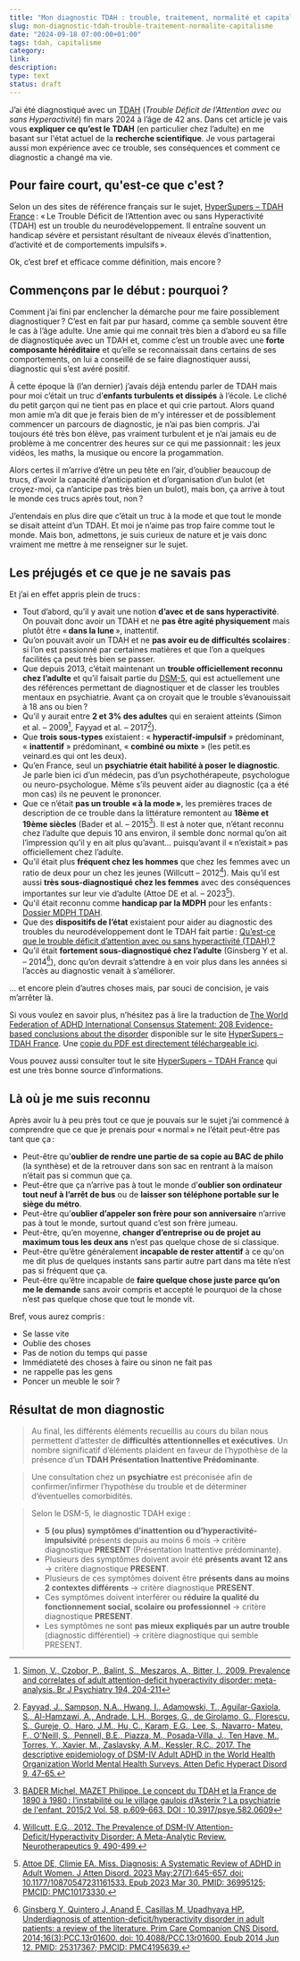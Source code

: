 ```yaml
---
title: "Mon diagnostic TDAH : trouble, traitement, normalité et capitalisme"
slug: mon-diagnostic-tdah-trouble-traitement-normalite-capitalisme
date: "2024-09-18 07:00:00+01:00"
tags: tdah, capitalisme
category:
link:
description:
type: text
status: draft
---
```


J’ai été diagnostiqué avec un [TDAH](https://fr.wikipedia.org/wiki/Trouble_d%C3%A9ficit_de_l%27attention_avec_ou_sans_hyperactivit%C3%A9) (_Trouble Déficit de l’Attention avec ou sans Hyperactivité_) fin mars 2024 à l’âge de 42 ans. Dans cet article je vais vous **expliquer ce qu’est le TDAH** (en particulier chez l’adulte) en me basant sur l'état actuel de la **recherche scientifique**. Je vous partagerai aussi mon expérience avec ce trouble, ses conséquences et comment ce diagnostic a changé ma vie.

<!-- TEASER_END -->

## Pour faire court, qu'est-ce que c'est ?

Selon un des sites de référence français sur le sujet, [HyperSupers – TDAH France](https://www.tdah-france.fr/-Le-TDAH-en-bref-.html) : « Le Trouble Déficit de l’Attention avec ou sans Hyperactivité (TDAH) est un trouble du neurodéveloppement. Il entraîne souvent un handicap sévère et persistant résultant de niveaux élevés d’inattention, d’activité et de comportements impulsifs ».

Ok, c’est bref et efficace comme définition, mais encore ?

## Commençons par le début : pourquoi ?

Comment j’ai fini par enclencher la démarche pour me faire possiblement diagnostiquer ? C’est en fait par pur hasard, comme ça semble souvent être le cas à l’âge adulte. Une amie qui me connait très bien a d’abord eu sa fille de diagnostiquée avec un TDAH et, comme c’est un trouble avec une **forte composante héréditaire** et qu’elle se reconnaissait dans certains de ses comportements, on lui a conseillé de se faire diagnostiquer aussi, diagnostic qui s’est avéré positif.

À cette époque là (l’an dernier) j’avais déjà entendu parler de TDAH mais pour moi c’était un truc d’**enfants turbulents et dissipés** à l’école. Le cliché du petit garçon qui ne tient pas en place et qui crie partout. Alors quand mon amie m’a dit que je ferais bien de m’y intéresser et de possiblement commencer un parcours de diagnostic, je n’ai pas bien compris. J’ai toujours été très bon élève, pas vraiment turbulent et je n’ai jamais eu de problème à me concentrer des heures sur ce qui me passionnait : les jeux vidéos, les maths, la musique ou encore la progammation.

Alors certes il m’arrive d’être un peu tête en l’air, d’oublier beaucoup de trucs, d’avoir la capacité d’anticipation et d’organisation d’un bulot (et croyez-moi, ça n’anticipe pas très bien un bulot), mais bon, ça arrive à tout le monde ces trucs après tout, non ?

J’entendais en plus dire que c’était un truc à la mode et que tout le monde se disait atteint d’un TDAH. Et moi je n’aime pas trop faire comme tout le monde. Mais bon, admettons, je suis curieux de nature et je vais donc vraiment me mettre à me renseigner sur le sujet.

## Les préjugés et ce que je ne savais pas

Et j’ai en effet appris plein de trucs :

- Tout d’abord, qu’il y avait une notion **d’avec et de sans hyperactivité**. On pouvait donc avoir un TDAH et ne **pas être agité physiquement** mais plutôt être « **dans la lune** », inattentif.
- Qu’on pouvait avoir un TDAH et ne **pas avoir eu de difficultés scolaires** : si l’on est passionné par certaines matières et que l’on a quelques facilités ça peut très bien se passer.
- Que depuis 2013, c’était maintenant un **trouble officiellement reconnu chez l’adulte** et qu’il faisait partie du [DSM-5](https://fr.wikipedia.org/wiki/Manuel_diagnostique_et_statistique_des_troubles_mentaux), qui est actuellement une des références permettant de diagnostiquer et de classer les troubles mentaux en psychiatrie. Avant ça on croyait que le trouble s’évanouissait à 18 ans ou bien ?
- Qu’il y aurait entre **2 et 3% des adultes** qui en seraient atteints (Simon et al. – 2009[^1], Fayyad et al. – 2017[^2]).
- Que **trois sous-types** existaient : « **hyperactif-impulsif** » prédominant, « **inattentif** » prédominant, « **combiné ou mixte** » (les petit.es veinard.es qui ont les deux).
- Qu’en France, seul un **psychiatrie était habilité à poser le diagnostic**. Je parle bien ici d’un médecin, pas d’un psychothérapeute, psychologue ou neuro-psychologue. Même s’ils peuvent aider au diagnostic (ça a été mon cas) ils ne peuvent le prononcer.
- Que ce n’était **pas un trouble « à la mode »**, les premières traces de description de ce trouble dans la littérature remontent au **18ème et 19ème siècles** (Bader et al. – 2015[^3]). Il est à noter que, n’étant reconnu chez l’adulte que depuis 10 ans environ, il semble donc normal qu’on ait l’impression qu’il y en ait plus qu’avant… puisqu’avant il « n’existait » pas officiellement chez l’adulte.
- Qu’il était plus **fréquent chez les hommes** que chez les femmes avec un ratio de deux pour un chez les jeunes (Willcutt – 2012[^4]). Mais qu’il est aussi **très sous-diagnostiqué chez les femmes** avec des conséquences importantes sur leur vie d’adulte (Attoe DE et al. – 2023[^5]).
- Qu'il était reconnu comme **handicap par la MDPH** pour les enfants : [Dossier MDPH TDAH](https://dossier-mdph.fr/tdah/).
- Que des **dispositifs de l’état** existaient pour aider au diagnostic des troubles du neurodéveloppement dont le TDAH fait partie : [Qu’est-ce que le trouble déficit d’attention avec ou sans hyperactivité (TDAH) ?](https://www.monparcourshandicap.gouv.fr/actualite/quest-ce-que-le-trouble-deficit-dattention-avec-ou-sans-hyperactivite-tdah)
- Qu’il était **fortement sous-diagnostiqué chez l’adulte** (Ginsberg Y et al. – 2014[^6]), donc qu’on devrait s’attendre à en voir plus dans les années si l’accès au diagnostic venait à s’améliorer.

… et encore plein d’autres choses mais, par souci de concision, je vais m’arrêter là.

Si vous voulez en savoir plus, n’hésitez pas à lire la traduction de [The World Federation of ADHD International Consensus Statement: 208 Evidence-based conclusions about the disorder](https://pubmed.ncbi.nlm.nih.gov/33549739/) disponible sur le site [HyperSupers – TDAH France](https://www.tdah-france.fr/Declaration-de-consensus-international-de-la-World-Federation-of-ADHD.html?lang=fr). Une [copie du PDF est directement téléchargeable ici](/resources/pdf/consensus_international2020-fr_final.pdf).

Vous pouvez aussi consulter tout le site [HyperSupers – TDAH France](https://www.tdah-france.fr/-Le-TDAH-en-bref-.html) qui est une très bonne source d’informations.

## Là où je me suis reconnu

Après avoir lu à peu près tout ce que je pouvais sur le sujet j’ai commencé à comprendre que ce que je prenais pour « normal » ne l’était peut-être pas tant que ça :

- Peut-être qu’**oublier de rendre une partie de sa copie au BAC de philo** (la synthèse) et de la retrouver dans son sac en rentrant à la maison n’était pas si commun que ça.
- Peut-être que ça n’arrive pas à tout le monde d’**oublier son ordinateur tout neuf à l’arrêt de bus** ou de **laisser son téléphone portable sur le siège du métro**.
- Peut-être qu’**oublier d’appeler son frère pour son anniversaire** n’arrive pas à tout le monde, surtout quand c’est son frère jumeau.
- Peut-être, qu’en moyenne, **changer d’entreprise ou de projet au maximum tous les deux ans** n’est pas quelque chose de si classique.
- Peut-être qu’être généralement **incapable de rester attentif** à ce qu'on me dit plus de quelques instants sans partir autre part dans ma tête n’est pas si fréquent que ça.
- Peut-être qu’être incapable de **faire quelque chose juste parce qu’on me le demande** sans avoir compris et accepté le pourquoi de la chose n’est pas quelque chose que tout le monde vit.

Bref, vous aurez compris :

- Se lasse vite
- Oublie des choses
- Pas de notion du temps qui passe
- Immédiateté des choses à faire ou sinon ne fait pas
- ne rappelle pas les gens
- Poncer un meuble le soir ?

## Résultat de mon diagnostic

> Au final, les différents éléments recueillis au cours du bilan nous permettent d’attester de **difficultés attentionnelles et exécutives**. Un nombre significatif d’éléments plaident en faveur de l’hypothèse de la présence d’un **TDAH Présentation Inattentive Prédominante**.

> Une consultation chez un **psychiatre** est préconisée afin de confirmer/infirmer l’hypothèse du trouble et de déterminer d’éventuelles comorbidités.

> Selon le DSM-5, le diagnostic TDAH exige :
>
> - **5 (ou plus) symptômes d’inattention ou d’hyperactivité-impulsivité** présents depuis au moins 6 mois -> critère diagnostique **PRESENT** (Présentation Inattentive prédominante).
> - Plusieurs des symptômes doivent avoir été **présents avant 12 ans** -> critère diagnostique **PRESENT**.
> - Plusieurs de ces symptômes doivent être **présents dans au moins 2 contextes différents** -> critère diagnostique **PRESENT**.
> - Ces symptômes doivent interférer ou **réduire la qualité du fonctionnement social, scolaire ou professionnel** -> critère diagnostique **PRESENT**.
> - Les symptômes ne sont **pas mieux expliqués par un autre trouble** (diagnostic différentiel) -> critère diagnostique qui semble PRESENT.

[^1]: [Simon, V., Czobor, P., Balint, S., Meszaros, A., Bitter, I., 2009. Prevalence and correlates of adult attention-deficit hyperactivity disorder: meta-analysis. Br J Psychiatry 194, 204-211](https://pubmed.ncbi.nlm.nih.gov/19252145/)
[^2]: [Fayyad, J., Sampson, N.A., Hwang, I., Adamowski, T., Aguilar-Gaxiola, S., Al-Hamzawi, A., Andrade, L.H., Borges, G., de Girolamo, G., Florescu, S., Gureje, O., Haro, J.M., Hu, C., Karam, E.G., Lee, S., Navarro- Mateu, F., O'Neill, S., Pennell, B.E., Piazza, M., Posada-Villa, J., Ten Have, M., Torres, Y., Xavier, M., Zaslavsky, A.M., Kessler, R.C., 2017. The descriptive epidemiology of DSM-IV Adult ADHD in the World Health Organization World Mental Health Surveys. Atten Defic Hyperact Disord 9, 47-65.](https://pubmed.ncbi.nlm.nih.gov/27866355/)
[^3]: [BADER Michel, MAZET Philippe. Le concept du TDAH et la France de 1890 à 1980 : l’instabilité ou le village gaulois d’Asterix ? La psychiatrie de l'enfant, 2015/2 Vol. 58, p.609-663. DOI : 10.3917/psye.582.0609](https://shs.cairn.info/revue-la-psychiatrie-de-l-enfant-2015-2-page-609?lang=fr)
[^4]: [Willcutt, E.G., 2012. The Prevalence of DSM-IV Attention-Deficit/Hyperactivity Disorder: A Meta-Analytic Review. Neurotherapeutics 9, 490-499.](https://pubmed.ncbi.nlm.nih.gov/22976615/)
[^5]: [Attoe DE, Climie EA. Miss. Diagnosis: A Systematic Review of ADHD in Adult Women. J Atten Disord. 2023 May;27(7):645-657. doi: 10.1177/10870547231161533. Epub 2023 Mar 30. PMID: 36995125; PMCID: PMC10173330.](https://www.ncbi.nlm.nih.gov/pmc/articles/PMC10173330/)
[^6]: [Ginsberg Y, Quintero J, Anand E, Casillas M, Upadhyaya HP. Underdiagnosis of attention-deficit/hyperactivity disorder in adult patients: a review of the literature. Prim Care Companion CNS Disord. 2014;16(3):PCC.13r01600. doi: 10.4088/PCC.13r01600. Epub 2014 Jun 12. PMID: 25317367; PMCID: PMC4195639.](https://www.ncbi.nlm.nih.gov/pmc/articles/PMC4195639/)
